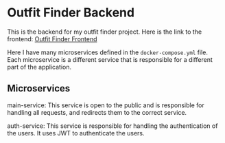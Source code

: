 # Outfit Finder Backend

This is the backend for my outfit finder project. Here is the link to the frontend: [Outfit Finder Frontend](https://github.com/franklinnevesfilho/outfit-finder-frontend)

Here I have many microservices defined in the `docker-compose.yml` file. Each microservice is a different service that is responsible for a different part of the application.

## Microservices
main-service: This service is open to the public and is responsible for handling all requests, and redirects them to the correct service.

auth-service: This service is responsible for handling the authentication of the users. It uses JWT to authenticate the users.

